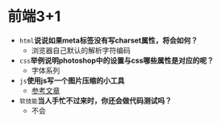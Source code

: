 # 前端3+1
- `html`**说说如果meta标签没有写charset属性，将会如何？**
  - 浏览器自己默认的解析字符编码
- `css`**举例说明photoshop中的设置与css哪些属性是对应的呢？**
  - 字体系列
- `js`**使用js写一个图片压缩的小工具**
  - [参考文章](https://www.jianshu.com/p/9d1b4879991e)
- `软技能`**当人手忙不过来时，你还会做代码测试吗？**
  - 不会 